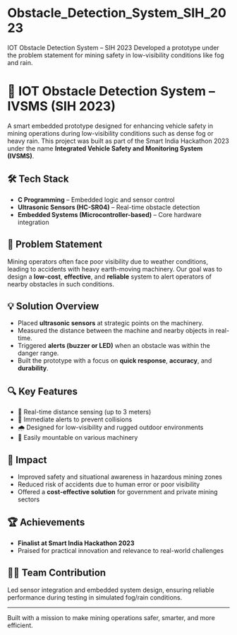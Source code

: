 # Obstacle_Detection_System_SIH_2023
IOT Obstacle Detection System – SIH 2023  Developed a prototype under the problem statement for mining safety in low-visibility conditions like fog and rain. 
# 🚧 IOT Obstacle Detection System – IVSMS (SIH 2023)

A smart embedded prototype designed for enhancing vehicle safety in mining operations during low-visibility conditions such as dense fog or heavy rain. This project was built as part of the Smart India Hackathon 2023 under the name **Integrated Vehicle Safety and Monitoring System (IVSMS)**.

## 🛠 Tech Stack

- **C Programming** – Embedded logic and sensor control
- **Ultrasonic Sensors (HC-SR04)** – Real-time obstacle detection
- **Embedded Systems (Microcontroller-based)** – Core hardware integration

## 🎯 Problem Statement

Mining operators often face poor visibility due to weather conditions, leading to accidents with heavy earth-moving machinery. Our goal was to design a **low-cost**, **effective**, and **reliable** system to alert operators of nearby obstacles in such conditions.

## 💡 Solution Overview

- Placed **ultrasonic sensors** at strategic points on the machinery.
- Measured the distance between the machine and nearby objects in real-time.
- Triggered **alerts (buzzer or LED)** when an obstacle was within the danger range.
- Built the prototype with a focus on **quick response**, **accuracy**, and **durability**.

## 🔍 Key Features

- 📏 Real-time distance sensing (up to 3 meters)
- 🚨 Immediate alerts to prevent collisions
- 🌧️ Designed for low-visibility and rugged outdoor environments
- 🔧 Easily mountable on various machinery

## 🚀 Impact

- Improved safety and situational awareness in hazardous mining zones
- Reduced risk of accidents due to human error or poor visibility
- Offered a **cost-effective solution** for government and private mining sectors

## 🏆 Achievements

- **Finalist at Smart India Hackathon 2023**
- Praised for practical innovation and relevance to real-world challenges

## 👨‍💻 Team Contribution

Led sensor integration and embedded system design, ensuring reliable performance during testing in simulated fog/rain conditions.

---

Built with a mission to make mining operations safer, smarter, and more efficient.
